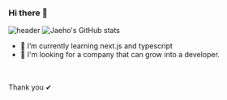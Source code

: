 ### Hi there 👋
![header](https://capsule-render.vercel.app/api?type=wave&color=auto&height=300&section=header&text=Jaeho'sGitHub%20&fontSize=60)
![Jaeho's GitHub stats](https://github-readme-stats.vercel.app/api?username=wogh002&theme=dark&show_icons=true)
<br>

- 🌱 I’m currently learning next.js and typescript
- 👯 I'm looking for a company that can grow into a developer.

<br>

<br>
Thank you ✔
